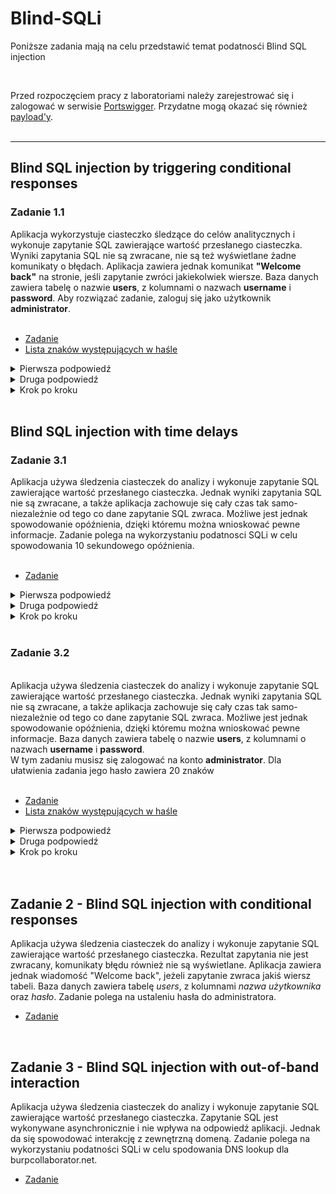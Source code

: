 # Blind-SQLi
Poniższe zadania mają na celu przedstawić temat podatnosći Blind SQL injection

<br/>

Przed rozpoczęciem pracy z laboratoriami należy zarejestrować się i zalogować w serwisie [Portswigger](https://portswigger.net/).
Przydatne mogą okazać się również [payload'y](https://portswigger.net/web-security/sql-injection/cheat-sheet).
<br/><br/>

---
## Blind SQL injection by triggering conditional responses
### Zadanie 1.1
Aplikacja wykorzystuje ciasteczko śledzące do celów analitycznych i wykonuje zapytanie SQL zawierające wartość przesłanego ciasteczka.
Wyniki zapytania SQL nie są zwracane, nie są też wyświetlane żadne komunikaty o błędach. Aplikacja zawiera jednak komunikat <b>"Welcome back"</b> na stronie, jeśli zapytanie zwróci jakiekolwiek wiersze.
Baza danych zawiera tabelę o nazwie **users**, z kolumnami o nazwach **username** i **password**. 
Aby rozwiązać zadanie, zaloguj się jako użytkownik **administrator**.
<br/>
<br/>

- [Zadanie](https://portswigger.net/web-security/sql-injection/blind/lab-conditional-responses)
- [Lista znaków występujących w haśle](https://github.com/NormanPrice/Blind-SQLi/blob/main/litery)
<details>
  <summary>Pierwsza podpowiedź</summary>
  <ol>
    <li>
       W tym zadaniu napewno będziesz potrzebował Burp Intruder.
    </li>
  </ol>
</details>

<details>
  <summary>Druga podpowiedź</summary>
  <ol>
    <li>
      Na początek trzeba będzie zbadać długość hasła(użyj funkcji  LENGTH()), 
    </li>
    <li>
      Znając długość hasła można badać badać kolejne litery hasła(użyj funkcji SUBSTRING()).
    </li>
  </ol>
</details>

<details>
  <summary>Krok po kroku</summary>
  <ol>
    <li> Z włączonym w tle Burpem wejdź na stronę sklepu  </li>
    <li> Znajdź w żądaniu taką linijkę „Cookie: TrackingId=jakaś_zawartość; session=jakaś_zawrtość” </li>
    <li> Zmodyfikuj  Cookie: TrackingId=jakaś_zawartość<b>' AND '1'='1</b>; session=jakaś_zawrtość” - sprawdź czy występuje jakiś komunikat </li>
    <li>Zmodyfiikuj jedną "1" na dowolny inny znak - sprawdź czy strona reaguje prawidłowa</li>
    <li>Wyślij zapytanie, nad którym pracujesz, do Burp Intrudera</li>
    <li>W zakładce Positions programu Burp Intruder wyczyść domyślne pozycje klikając na przycisk "Clear §".</li>
    <li> Zmodyfikuj  Cookie: TrackingId=jakaś_zawartość<b>' AND (SELECT 'a' FROM users WHERE username='administrator' AND LENGTH(password)>1)='a</b>; session=jakaś_zawrtość” </li>
    <li>Umieść znacznik "Add §"  wokół znaku '1' w wartości cookie. </li>
    <li>Przejdź do zakładki Payloads w polu Payload type wybierz Numbers</li>
    <li>Poniżej w polu Payload Options wybierz zakres od 1 do 30 i krok 1</li>
    <li>Następnie przejdź do zakładki Options i w polu Grep-Match naciśnij Clear, potem wpisz    <b>Welcome back</b> i kliknij Add </li>
    <li>Rozpocznij atak - długość hasła to liczba przy której nie pojawi się już komunikat <b>Welcome back</b></li>
    <li>Przejdź ponownie do zakładki Positions i zastąp wcześniej dodane zapytanie sql następującym <b>' AND (SELECT SUBSTRING(password,1,1) FROM users WHERE username='administrator')='a</b></li>
    <li>Umieść znacznik "Add §"  wokół znaku 'a' w wartości cookie.</li>
    <li><Przejdź do zakładki Payloads w polu Payload type wybierz Simple list</li>
    <li>Poniżej w polu Payload Options dodaj plik do którego link umieszczony został w tym zadniu</li>
    <li></li>
    <li></li>
    <li></li>
    <li></li>
    <li></li>
    <li></li>
    <li></li>
    <li></li>
    <li></li>
    <li></li>
  </ol>
</details>

<br/>


## Blind SQL injection with time delays
### Zadanie 3.1
Aplikacja używa śledzenia ciasteczek do analizy i wykonuje zapytanie SQL zawierające wartość przesłanego ciasteczka. 
Jednak wyniki zapytania SQL nie są zwracane, a także aplikacja zachowuje się cały czas tak samo- niezależnie od tego co dane zapytanie SQL zwraca. Możliwe jest jednak spowodowanie opóźnienia, dzięki któremu można wnioskować pewne informacje.
Zadanie polega na wykorzystaniu podatnosci SQLi w celu spowodowania 10 sekundowego opóźnienia.
<br/>
<br/>

- [Zadanie](https://portswigger.net/web-security/sql-injection/blind/lab-time-delays)
<details>
  <summary>Pierwsza podpowiedź</summary>
  <ol>
    <li>
       W tym zadaniu napewno będziesz potrzebował Burp Intruder
    </li>
  </ol>
</details>

<details>
  <summary>Druga podpowiedź</summary>
  <ol>
    <li>
     W którymś miejscu żądania trzeba będzie dopisać pg_sleep(czas opóźnienia) 
    </li>
  </ol>
</details>

<details>
  <summary>Krok po kroku</summary>
  <ol>
    <li> Z włączonym w tle Burpem wejdź na stronę sklepu  </li>
    <li> Znajdź w żądaniu taką linijkę „Cookie: TrackingId=jakaś_zawartość; session=jakaś_zawrtość” </li>
    <li> Zmodyfikuj  Cookie: TrackingId=jakaś_zawartość<b>’ ||pg_sleep(10)--</b>; session=jakaś_zawrtość” </li>
    <li> Wyślij żądanie i poczekaj 10 s </li>
  </ol>
</details>
<br/>

### Zadanie 3.2 
<br/>
Aplikacja używa śledzenia ciasteczek do analizy i wykonuje zapytanie SQL zawierające wartość przesłanego ciasteczka. 
Jednak wyniki zapytania SQL nie są zwracane, a także aplikacja zachowuje się cały czas tak samo- niezależnie od tego co dane zapytanie SQL zwraca. Możliwe jest jednak spowodowanie opóźnienia, dzięki któremu można wnioskować pewne informacje.
Baza danych zawiera tabelę o nazwie <b>users</b>, z kolumnami o nazwach <b>username</b> i <b>password</b>. 
<br/>
W tym zadaniu musisz się zalogować na konto  <b>administrator</b>. Dla ułatwienia zadania jego hasło zawiera 20 znaków
<br/>
<br/>

- [Zadanie](https://portswigger.net/web-security/sql-injection/blind/lab-time-delays-info-retrieval)
- [Lista znaków występujących w haśle](https://github.com/NormanPrice/Blind-SQLi/blob/main/litery)
<details>
  <summary>Pierwsza podpowiedź</summary>
  <ol>
    <li>
       W tym zadaniu napewno będziesz potrzebował Burp Intruder, i należy dopisać zapytanie sql w tym samym miesjcu co w poprzednim zadaniu 
    </li>
  </ol>
</details>

<details>
  <summary>Druga podpowiedź</summary>
  <ol>
    <li>
    To zapytanie może być przydatne ' %3BSELECT+CASE+WHEN+(username='administrator'+AND+SUBSTRING(password,(numer litery),1)='a')+THEN+pg_sleep(10)+ELSE+pg_sleep(0)+END+FROM+users-- 
    </li>
  </ol>
</details>

<details>
  <summary>Krok po kroku</summary>
  <ol>
    <li> Z włączonym w tle Burpem wejdź na stronę sklepu  </li>
    <li> Znajdź w żądaniu taką linijkę „Cookie: TrackingId=jakaś_zawartość; session=jakaś_zawrtość” </li>
    <li> Najpierw sprawdźmy czy użytkownik "administrator" istnieje wklejając poniższą linijkę w tą samo mijesce co w poprzednim zadaniu
      <br/>
    ' %3BSELECT+CASE+WHEN+(username='administrator')+THEN+pg_sleep(10)+ELSE+pg_sleep(0)+END+FROM+users--</li>
    <li>Jeśli storna odpowiada po dłuższym czasie (10s) znaczy to że użytkownik istnieje </li>
    <li>Wyślij zapytanie, nad którym pracujesz, do Burp Intrudera</li>
    <li>W zakładce Positions programu Burp Intruder wyczyść domyślne pozycje klikając na przycisk "Clear §".</li>
    <li>Zmień wartość cookie na: TrackingId=x'%3BSELECT+CASE+WHEN+(username='administrator'+AND+SUBSTRING(password,1,1)='a')+THEN+pg_sleep(10)+ELSE+pg_sleep(0)+END+FROM+users--
    </br>
      Wykorzystuje to funkcję SUBSTRING() do wyodrębnienia pojedynczego znaku z hasła i przetestowania go względem określonej wartości. Nasz atak będzie cyklicznie przechodził przez każdą pozycję i możliwą wartość, testując każdą z nich po kolei.
    <li>Umieść znacznik "Add §"  wokół znaku 'a' w wartości cookie.</li>
    <li>Przejdź do zakładki Payloads, sprawdź czy wybrana jest opcja "Simple list", a następnie w zakładce "Payload Options" dodaj znaki z pliku do którego link znajduję się w tym zadaniu</li>
    <li>Aby móc stwierdzić, kiedy właściwy znak został wysłany, będziesz musiał monitorować czas potrzebny aplikacji na odpowiedź na każde żądanie. Aby proces ten był jak najbardziej niezawodny, musisz skonfigurować atak Intrudera tak, aby wysyłał żądania w pojedynczym wątku. Aby to zrobić, przejdź do zakładki Resource Pool i dodaj atak do puli zasobów (na dole strony) z ustawionym parametrem "Maximum concurrent requests" na 1.</li>
    <li>Rozpocznij atak obserwując wyraźnie zauważalne opóźnienie w przypadku jedego znaku - zanotuj go </li>
    <li>Po zakończeniu pierwszej rundy przejdź do zakładni Positions i zmień argument funkcji "Subsrting" z 1 na 2 SUBSTRING(password,<b>2</b>,1)</li>
    <li>Postępuj anologicznie inkrementując wartość do 20</li>
  <li>Zaloguj się na konto administratora używając loginu <b>administrator</b> i hasła które już znasz</li>
  </ol>
</details>
<br/>

<br/>

## Zadanie 2 - Blind SQL injection with conditional responses
Aplikacja używa śledzenia ciasteczek do analizy i wykonuje zapytanie SQL zawierające wartość przesłanego ciasteczka. 
Rezultat zapytania nie jest zwracany, komunikaty błędu również nie są wyświetlane. Aplikacja zawiera jednak wiadomość "Welcome back", jeżeli zapytanie zwraca jakiś wiersz tabeli.
Baza danych zawiera tabelę *users*, z kolumnami *nazwa użytkownika* oraz *hasło*. Zadanie polega na ustaleniu hasła do administratora.

- [Zadanie](https://portswigger.net/web-security/sql-injection/blind/lab-conditional-responses)
<br/>

## Zadanie 3 - Blind SQL injection with out-of-band interaction
Aplikacja używa śledzenia ciasteczek do analizy i wykonuje zapytanie SQL zawierające wartość przesłanego ciasteczka. 
Zapytanie SQL jest wykonywane asynchronicznie i nie wpływa na odpowiedź aplikacji. Jednak da się spowodować interakcję z zewnętrzną domeną.
Zadanie polega na wykorzystaniu podatności SQLi w celu spodowania DNS lookup dla burpcollaborator.net.

- [Zadanie](https://portswigger.net/web-security/sql-injection/blind/lab-out-of-band)

<br/>

